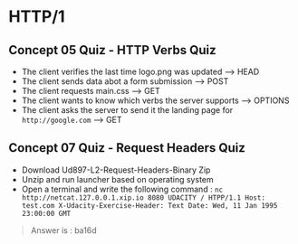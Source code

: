 # HTTP/1

## Concept 05 Quiz - HTTP Verbs Quiz

- The client verifies the last time logo.png was updated --> HEAD
- The client sends data abot a form submission --> POST
- The client requests main.css --> GET
- The client wants to know which verbs the server supports --> OPTIONS
- The client asks the server to send it the landing page for `http://google.com` --> GET

## Concept 07 Quiz - Request Headers Quiz

- Download Ud897-L2-Request-Headers-Binary Zip
- Unzip and run launcher based on operating system
- Open a terminal and write the following command :
`nc http://netcat.127.0.0.1.xip.io 8080
UDACITY / HTPP/1.1
Host: test.com
X-Udacity-Exercise-Header: Text
Date: Wed, 11 Jan 1995 23:00:00 GMT`

>Answer is : ba16d 
